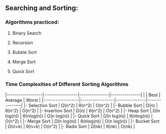 ## Searching and Sorting:

### Algorithms practiced:

1. Binary Search

2. Recursion

3. Bubble Sort

4. Merge Sort

5. Quick Sort


### Time Complexities of Different Sorting Algorithms


|------------------|-----------------|---------------|---------------|
|                  |      Best	     |   Average 	 |   Worst	     |
|------------------|-----------------|---------------|---------------|
|- Selection Sort  |	    Ω(n^2)	 |   θ(n^2)	     |   O(n^2)      |
|- Bubble Sort	   |     Ω(n)	     |   θ(n^2)	     |   O(n^2)      |
|- Insertion Sort  |	    Ω(n)	 |   θ(n^2)	     |   O(n^2)      |
|- Heap Sort       |	Ω(n log(n))	 |   θ(nlog(n))	 |   O(n log(n)) |
|- Quick Sort      | 	Ω(n log(n))	 |   θ(nlog(n))	 |   O(n^2)      |
|- Merge Sort      | 	Ω(n log(n))	 |   θ(nlog(n))	 |   O(n log(n)) |
|- Bucket Sort     |  	Ω(n+k)	     |   θ(n+k)      |	 O(n^2)      |
|- Radix Sort      | 	    Ω(nk)	 |   θ(nk)       |   O(nk)       |
 